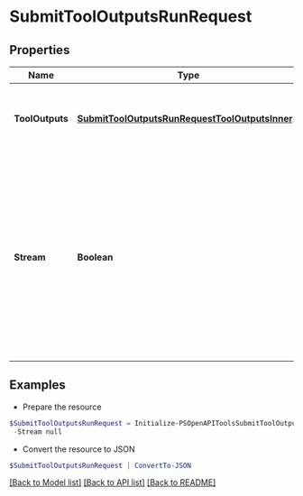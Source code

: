 # SubmitToolOutputsRunRequest
## Properties

Name | Type | Description | Notes
------------ | ------------- | ------------- | -------------
**ToolOutputs** | [**SubmitToolOutputsRunRequestToolOutputsInner[]**](SubmitToolOutputsRunRequestToolOutputsInner.md) | A list of tools for which the outputs are being submitted. | 
**Stream** | **Boolean** | If &#x60;true&#x60;, returns a stream of events that happen during the Run as server-sent events, terminating when the Run enters a terminal state with a &#x60;data: [DONE]&#x60; message.  | [optional] 

## Examples

- Prepare the resource
```powershell
$SubmitToolOutputsRunRequest = Initialize-PSOpenAPIToolsSubmitToolOutputsRunRequest  -ToolOutputs null `
 -Stream null
```

- Convert the resource to JSON
```powershell
$SubmitToolOutputsRunRequest | ConvertTo-JSON
```

[[Back to Model list]](../README.md#documentation-for-models) [[Back to API list]](../README.md#documentation-for-api-endpoints) [[Back to README]](../README.md)

